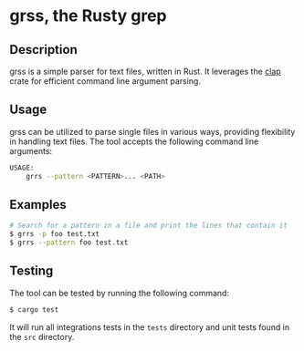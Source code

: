 # grss, the Rusty grep

## Description
grss is a simple parser for text files, written in Rust. It leverages the [clap](https://crates.io/crates/clap) crate for efficient command line argument parsing.

## Usage
grss can be utilized to parse single files in various ways, providing flexibility in handling text files. The tool accepts the following command line arguments:
```bash
USAGE:
    grrs --pattern <PATTERN>... <PATH>
```

## Examples
```bash
# Search for a pattern in a file and print the lines that contain it
$ grrs -p foo test.txt
$ grrs --pattern foo test.txt
```

## Testing
The tool can be tested by running the following command:
```bash
$ cargo test
```

It will run all integrations tests in the `tests` directory and unit tests found in the `src` directory.